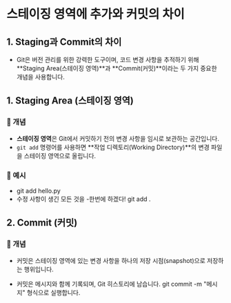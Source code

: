 # 스테이징 영역에 추가와 커밋의 차이

## 1. Staging과 Commit의 차이

- Git은 버전 관리를 위한 강력한 도구이며, 코드 변경 사항을 추적하기 위해 **Staging Area(스테이징 영역)**과 **Commit(커밋)**이라는 두 가지 중요한 개념을 사용합니다.

## 1. Staging Area (스테이징 영역)

### 📌 개념
- **스테이징 영역**은 Git에서 커밋하기 전의 변경 사항을 임시로 보관하는 공간입니다.
- `git add` 명령어를 사용하면 **작업 디렉토리(Working Directory)**의 변경 파일을 스테이징 영역으로 올립니다.

### 📂 예시

- git add hello.py
- 수정 사항이 생긴 모든 것을 -한번에 하겠다! git add .

## 2. Commit (커밋)

### 📌 개념
- 커밋은 스테이징 영역에 있는 변경 사항을 하나의 저장 시점(snapshot)으로 저장하는 행위입니다.

- 커밋은 메시지와 함께 기록되며, Git 히스토리에 남습니다.
git commit -m "메시지" 형식으로 실행합니다.